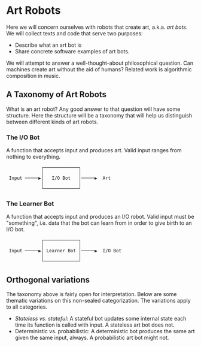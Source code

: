 # Art Robots
Here we will concern ourselves with robots that create art, a.k.a. *art bots*. We will collect texts and code that serve two purposes: 

* Describe what an art bot is
* Share concrete software examples of art bots.

We will attempt to answer a well-thought-about philosophical question. Can machines create art without the aid of humans? Related work is algorithmic composition in music.

## A Taxonomy of Art Robots

What is an art robot? Any good answer to that question will have some structure. Here the structure will be a taxonomy that will help us distinguish between different kinds of art robots.

### The I/O Bot

A function that accepts input and produces art. Valid input ranges from nothing to everything.

```
             ┌─────────────┐             
             │             │             
 Input ─────▶│   I/O Bot   │─────▶  Art  
             │             │             
             └─────────────┘             
```

### The Learner Bot

A function that accepts input and produces an I/O robot. Valid input must be "something", i.e. data that the bot can learn from in order to give birth to an I/O bot.

```
             ┌─────────────┐             
             │             │             
 Input ─────▶│ Learner Bot │─────▶  I/O Bot  
             │             │             
             └─────────────┘             
```

## Orthogonal variations

The taxonomy above is fairly open for interpretation. Below are some thematic variations on this non-sealed categorization. The variations apply to all categories.

* *Stateless vs. stateful*: A stateful bot updates some internal state each time its function is called with input. A stateless art bot does not. 
* Deterministic vs. probabilistic: A deterministic bot produces the same art given the same input, always. A probabilistic art bot might not.

